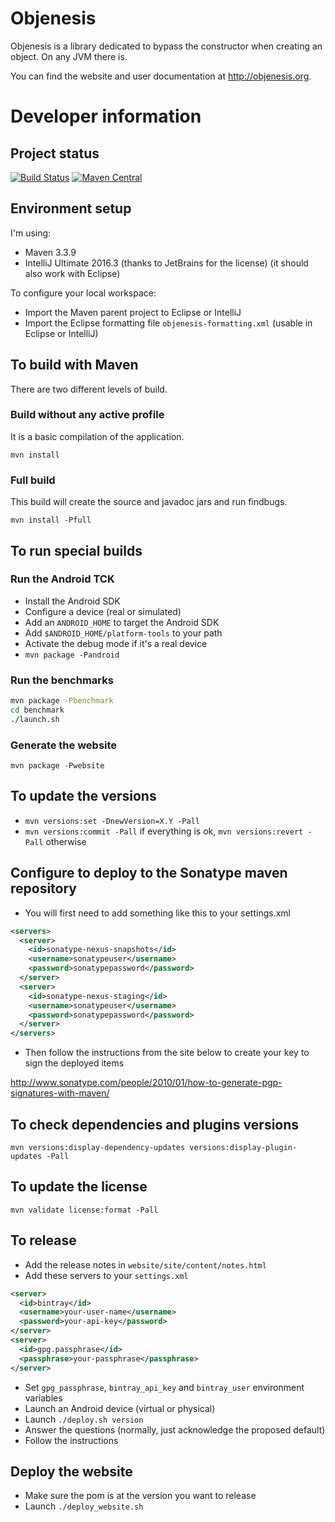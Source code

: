 Objenesis
========

Objenesis is a library dedicated to bypass the constructor when creating an object. On any JVM there is.

You can find the website and user documentation at http://objenesis.org.

Developer information
=====================

Project status
-------------
[![Build Status](https://travis-ci.org/easymock/objenesis.svg?branch=master)](https://travis-ci.org/easymock/objenesis)
[![Maven Central](https://maven-badges.herokuapp.com/maven-central/org.objenesis/objenesis/badge.svg)](https://maven-badges.herokuapp.com/maven-central/org.objenesis/objenesis)

Environment setup
-----------------

I'm using:
- Maven 3.3.9
- IntelliJ Ultimate 2016.3 (thanks to JetBrains for the license) (it should also work with Eclipse)

To configure your local workspace:
- Import the Maven parent project to Eclipse or IntelliJ
- Import the Eclipse formatting file `objenesis-formatting.xml` (usable in Eclipse or IntelliJ)

To build with Maven
----------------------------

There are two different levels of build.

### Build without any active profile

It is a basic compilation of the application.

`mvn install`

### Full build

This build will create the source and javadoc jars and run findbugs.

`mvn install -Pfull`

To run special builds
-----------------------------

### Run the Android TCK

- Install the Android SDK
- Configure a device (real or simulated)
- Add an `ANDROID_HOME` to target the Android SDK
- Add `$ANDROID_HOME/platform-tools` to your path
- Activate the debug mode if it's a real device
- `mvn package -Pandroid`

### Run the benchmarks

```bash
mvn package -Pbenchmark
cd benchmark
./launch.sh
```

### Generate the website

`mvn package -Pwebsite`

To update the versions
----------------------

- `mvn versions:set -DnewVersion=X.Y -Pall`
- `mvn versions:commit -Pall` if everything is ok, `mvn versions:revert -Pall` otherwise

Configure to deploy to the Sonatype maven repository
----------------------------------------------------
- You will first need to add something like this to your settings.xml
```xml
<servers>
  <server>
    <id>sonatype-nexus-snapshots</id>
    <username>sonatypeuser</username>
    <password>sonatypepassword</password>
  </server>
  <server>
    <id>sonatype-nexus-staging</id>
    <username>sonatypeuser</username>
    <password>sonatypepassword</password>
  </server>
</servers>
```
- Then follow the instructions from the site below to create your key to sign the deployed items

http://www.sonatype.com/people/2010/01/how-to-generate-pgp-signatures-with-maven/

To check dependencies and plugins versions
--------------------------------------------------------------------------------------
`mvn versions:display-dependency-updates versions:display-plugin-updates -Pall`

To update the license
--------------------------------------------------------------------------------------
`mvn validate license:format -Pall`

To release
--------------------------------------------------------------------------------------
* Add the release notes in `website/site/content/notes.html`
* Add these servers to your `settings.xml`

```xml
<server>
  <id>bintray</id>
  <username>your-user-name</username>
  <password>your-api-key</password>
</server>
<server>
  <id>gpg.passphrase</id>
  <passphrase>your-passphrase</passphrase>
</server>
```

* Set `gpg_passphrase`, `bintray_api_key` and `bintray_user` environment variables
* Launch an Android device (virtual or physical) 
* Launch `./deploy.sh version`
* Answer the questions (normally, just acknowledge the proposed default)
* Follow the instructions

Deploy the website
--------------------------------------------------------------------------------------
* Make sure the pom is at the version you want to release
* Launch `./deploy_website.sh`
